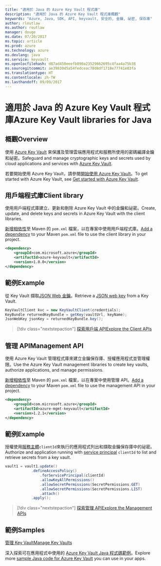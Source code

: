 ```yaml
---
title: "適用於 Java 的 Azure Key Vault 程式庫"
description: "適用於 Java 的 Azure Key Vault 程式庫概觀"
keywords: "Azure, Java, SDK, API, keyvault, 安全的, 金鑰, 祕密, 保存庫"
author: rloutlaw
ms.author: routlaw
manager: douge
ms.date: 07/20/2017
ms.topic: article
ms.prod: azure
ms.technology: azure
ms.devlang: java
ms.service: keyvault
ms.openlocfilehash: d87ad458eeefb090a23529662695c4faa4a75b38
ms.sourcegitcommit: ae39830d5a54fedceac78d8df1718e77741e03fa
ms.translationtype: HT
ms.contentlocale: zh-TW
ms.lasthandoff: 09/09/2017
---
```

# <a name="azure-key-vault-libraries-for-java"></a><span data-ttu-id="b6c54-104">適用於 Java 的 Azure Key Vault 程式庫</span><span class="sxs-lookup"><span data-stu-id="b6c54-104">Azure Key Vault libraries for Java</span></span>

## <a name="overview"></a><span data-ttu-id="b6c54-105">概觀</span><span class="sxs-lookup"><span data-stu-id="b6c54-105">Overview</span></span>

<span data-ttu-id="b6c54-106">使用 [Azure Key Vault](/azure/key-vault/) 來保護及管理雲端應用程式和服務所使用的密碼編譯金鑰和祕密。</span><span class="sxs-lookup"><span data-stu-id="b6c54-106">Safeguard and manage cryptographic keys and secrets used by cloud applications and services with [Azure Key Vault](/azure/key-vault/).</span></span>

<span data-ttu-id="b6c54-107">若要開始使用 Azure Key Vault，請參閱[開始使用 Azure Key Vault](/azure/key-vault/key-vault-get-started)。</span><span class="sxs-lookup"><span data-stu-id="b6c54-107">To get started with Azure Key Vault, see [Get started with Azure Key Vault](/azure/key-vault/key-vault-get-started).</span></span>

## <a name="client-library"></a><span data-ttu-id="b6c54-108">用戶端程式庫</span><span class="sxs-lookup"><span data-stu-id="b6c54-108">Client library</span></span>

<span data-ttu-id="b6c54-109">使用用戶端程式庫建立、更新和刪除 Azure Key Vault 中的金鑰和祕密。</span><span class="sxs-lookup"><span data-stu-id="b6c54-109">Create, update, and delete keys and secrets in Azure Key Vault with the client libraries.</span></span>

<span data-ttu-id="b6c54-110">[新增相依性](https://maven.apache.org/guides/getting-started/index.html#How_do_I_use_external_dependencies)至 Maven 的 `pom.xml` 檔案，以在專案中使用用戶端程式庫。</span><span class="sxs-lookup"><span data-stu-id="b6c54-110">[Add a dependency](https://maven.apache.org/guides/getting-started/index.html#How_do_I_use_external_dependencies) to your Maven `pom.xml` file to use the client library in your project.</span></span>  

```XML
<dependency>
    <groupId>com.microsoft.azure</groupId>
    <artifactId>azure-keyvault</artifactId>
    <version>1.0.0</version>
</dependency>
```   

## <a name="example"></a><span data-ttu-id="b6c54-111">範例</span><span class="sxs-lookup"><span data-stu-id="b6c54-111">Example</span></span>

<span data-ttu-id="b6c54-112">從 Key Vault 擷取[JSON Web 金鑰](https://tools.ietf.org/html/draft-ietf-jose-json-web-key-18)。</span><span class="sxs-lookup"><span data-stu-id="b6c54-112">Retrieve a [JSON web key](https://tools.ietf.org/html/draft-ietf-jose-json-web-key-18) from a Key Vault.</span></span>

```java
KeyVaultClient kvc = new KeyVaultClient(credentials);
KeyBundle returnedKeyBundle = getKey(vaultUrl, keyName);
JsonWebKey jsonKey = returnedKeyBundle.key();
```

> [!div class="nextstepaction"]
> [<span data-ttu-id="b6c54-113">探索用戶端 API</span><span class="sxs-lookup"><span data-stu-id="b6c54-113">Explore the Client APIs</span></span>](/java/api/overview/azure/keyvault/clientlibrary)


## <a name="management-api"></a><span data-ttu-id="b6c54-114">管理 API</span><span class="sxs-lookup"><span data-stu-id="b6c54-114">Management API</span></span>

<span data-ttu-id="b6c54-115">使用 Azure Key Vault 管理程式庫來建立金鑰保存庫、授權應用程式並管理權限。</span><span class="sxs-lookup"><span data-stu-id="b6c54-115">Use the Azure Key Vault management libraries to create key vaults, authorize applications, and manage permissions.</span></span> 

<span data-ttu-id="b6c54-116">[新增相依性](https://maven.apache.org/guides/getting-started/index.html#How_do_I_use_external_dependencies)至 Maven 的 `pom.xml` 檔案，以在專案中使用管理 API。</span><span class="sxs-lookup"><span data-stu-id="b6c54-116">[Add a dependency](https://maven.apache.org/guides/getting-started/index.html#How_do_I_use_external_dependencies) to your Maven `pom.xml` file to use the management API in your project.</span></span>  

```XML
<dependency>
    <groupId>com.microsoft.azure</groupId>
    <artifactId>azure-mgmt-keyvault</artifactId>
    <version>1.2.1</version>
</dependency>
```

## <a name="example"></a><span data-ttu-id="b6c54-117">範例</span><span class="sxs-lookup"><span data-stu-id="b6c54-117">Example</span></span>

<span data-ttu-id="b6c54-118">授權使用[服務主體](/azure/azure-resource-manager/resource-group-create-service-principal-portal)`clientId`來執行的應用程式列出和擷取金鑰保存庫中的祕密。</span><span class="sxs-lookup"><span data-stu-id="b6c54-118">Authorize and application running with [service principal](/azure/azure-resource-manager/resource-group-create-service-principal-portal) `clientId` to list and retrieve secrets from a key vault.</span></span> 

```java
vault1 = vault1.update()
            .defineAccessPolicy()
                .forServicePrincipal(clientId)
                .allowKeyAllPermissions()
                .allowSecretPermissions(SecretPermissions.GET)
                .allowSecretPermissions(SecretPermissions.LIST)
                .attach()
            .apply();
```

> [!div class="nextstepaction"]
> [<span data-ttu-id="b6c54-119">探索管理 API</span><span class="sxs-lookup"><span data-stu-id="b6c54-119">Explore the Management APIs</span></span>](/java/api/overview/azure/keyvault/managementapi)


## <a name="samples"></a><span data-ttu-id="b6c54-120">範例</span><span class="sxs-lookup"><span data-stu-id="b6c54-120">Samples</span></span>

<span data-ttu-id="b6c54-121">[管理 Key Vault][1]</span><span class="sxs-lookup"><span data-stu-id="b6c54-121">[Manage Key Vaults][1]</span></span>   

[1]: https://github.com/Azure-Samples/key-vault-java-manage-key-vaults

<span data-ttu-id="b6c54-122">深入探索可在應用程式中使用的 [Azure Key Vault Java 程式碼範例](https://azure.microsoft.com/resources/samples/?platform=java&term=key+vault)。</span><span class="sxs-lookup"><span data-stu-id="b6c54-122">Explore more [sample Java code for Azure Key Vault](https://azure.microsoft.com/resources/samples/?platform=java&term=key+vault) you can use in your apps.</span></span>
